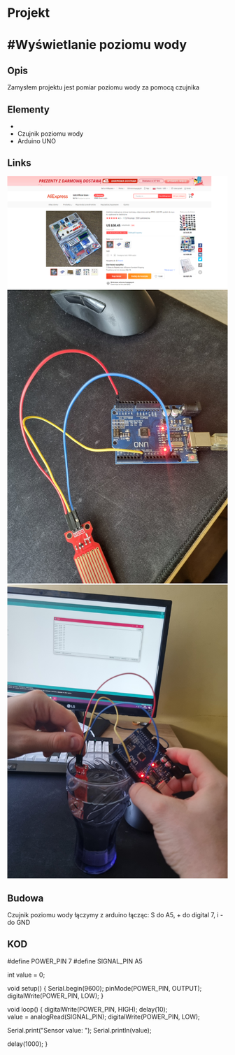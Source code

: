 # Projekt

# #Wyświetlanie poziomu wody 


## Opis

Zamysłem projektu jest pomiar poziomu wody za pomocą czujnika

## Elementy


* 
* Czujnik poziomu wody
* Arduino UNO
	
## Links

![img](./IMG/link.png)
![img](./IMG/podlaczenie.jpg)
![img](./IMG/dzialanie.jpg)


## Budowa

Czujnik poziomu wody łączymy z arduino łącząc: S do A5, + do digital 7, i - do GND



## KOD

#define POWER_PIN  7
#define SIGNAL_PIN A5

int value = 0;

void setup() {
  Serial.begin(9600);
  pinMode(POWER_PIN, OUTPUT);
  digitalWrite(POWER_PIN, LOW);
}

void loop() {
  digitalWrite(POWER_PIN, HIGH); 
  delay(10);                     
  value = analogRead(SIGNAL_PIN);
  digitalWrite(POWER_PIN, LOW);

  Serial.print("Sensor value: ");
  Serial.println(value);

  delay(1000);
}

